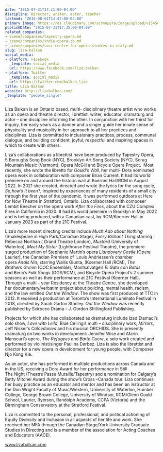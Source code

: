 ```yaml
---
date: "2015-07-31T17:31:00-04:00"
discipline: Director, writer, actor, teacher
lastmod: "2015-08-01T14:47:00-04:00"
primary_image: https://res.cloudinary.com/schmopera/image/upload/v1545409169/media/webhook-uploads/1438444979586/LizaHeadshot.jpg.jpg
publishDate: "2015-07-31T17:35:00-04:00"
related_companies:
- scene/companies/tapestry-opera.md
- scene/companies/indie-opera-to.md
- scene/companies/cosi-centre-for-opera-studies-in-italy.md
slug: liza-balkan
social_media:
- platform: Facebook
  _template: social_media
  url: https://www.facebook.com/liza.balkan
- platform: Twitter
  _template: social_media
  url: https://twitter.com/balkan_liza
title: Liza Balkan
website: http://lizabalkan.com/
_template: "people_single"
---
```

Liza Balkan is an Ontario based, multi- disciplinary theatre artist who works as an opera and theatre director, librettist, writer, educator, dramaturg and actor – one discipline informing the other. In conjunction with her thirst for inquiry, her early years as a dancer and a singer guide her innate sense of physicality and musicality in her approach to all her practices and disciplines. Liza is committed to inclusionary practices, process, communal dialogue, and building confident, joyful, respectful and inspiring spaces in which to create with others.

Liza’s collaborations as a librettist have been produced by Tapestry Opera, 5 Boroughs Song Book (NYC), Brooklyn Art Song Society (NYC), Scrag Mountain Music (Vermont), Opera McGill and Bicycle Opera Project.  Most recently, she wrote the libretto for _Gould’s Wall_, her multi- Dora nominated opera work in collaboration with composer Brian Current. It had its world premiere on and around the historic wall at Koerner Hall/RCM in August 2022. In 2021 she created, directed and wrote the lyrics for the song cycle, _So,how’s it been?_, inspired by experiences of many residents of a small city through the first year of the pandemic. It was performed outdoors at Here for Now Theatre in Stratford, Ontario. Liza collaborated with composer Lembit Beecher on the opera work _After the Fires_, about the CZU Complex Fires in California in 2020. It had its world premiere in Brooklyn in May 2022 and is being produced, with a Canadian cast, by RCM/Koerner Hall in January 2023 as part of the 21C Festival.

Liza’s more recent directing credits include _Much Ado about Nothing_ (Shakespeare in High Park/Canadian Stage), _Every Brilliant Thing_ starring Rebecca Northan ( Grand Theatre London), _Mustard_ (University of Waterloo), _Meet My Sister_ (Lighthouse Festival Theatre), the premiere staged production of Stephanie Martin’s opera _Llandovery Castle_ (Opera Laurier), the Canadian Premiere of  Louis Andriessen’s chamber opera _Anais Nin_, starring Wallis Giunta, (Koerner Hall /RCM), _The Brothers Grimm_ (COC Ensemble), Montsalvatge’s _El Gato con Botas_ and Berio’s _Folk Songs_ (GGS/RCM), and Bicycle Opera Project’s 2 summer seasons as well as their performance at 21C Festival (Koerner Hall). Through a multi – year Residency at the Theatre Centre, she developed her documentary/verbatim project about policing, mental health, racism, and the law entitled _Out the Window_. The show was first produced at TTC in 2012. It received a production at Toronto’s International Luminato Festival in 2018, directed by Sarah Garton Stanley. _Out the Window_ was recently published by Scirocco Drama – J. Gordon Shillingford Publishing.

Projects for which she has collaborated as dramaturg include Izad Etemadi’s solo show, _Love with Leila_, Blue Ceiling’s multi – disciplinary work, _Mirrors_, Jeff Nisker’s _Calcedonies_ and his musical ORCHIDS. She is presently dramaturg on two works in development: Jennifer Wise and Afarin Mansouri’s opera, _The Refugees_ and _Batte Cuore_, a solo work created and performed by violinist/singer Paulina Derbez. Liza is also the librettist and director for a new opera in development for young people, with Composer Njo Kong Kie.

As an actor, she has performed in multiple productions across Canada and in the US, receiving a Dora Award for her performance in Still The Night (Theatre Passe Muraille/Tapestry) and a nomination for Calgary’s Betty Mitchel Award during the show’s Cross –Canada tour. Liza continues her busy practice as an educator and mentor and has been an instructor at the Don Wright Faculty of Music/Western, University of Waterloo, Humber College, George Brown College, University of Windsor, RCM/Glenn Gould School, Laurier, Ryerson, Randolph Academy, CCPA (Victoria) and the Birmingham Conservatory at the Stratford Festival.

Liza is committed to the personal, professional, and political actioning of Equity Diversity and Inclusion in all aspects of her life and work. She received her MFA through the Canadian Stage/York University Graduate Studies in Directing and is a member of the association for Acting Coaches and Educators (AACE).

www.lizabalkan.com
